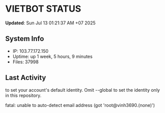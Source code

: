 # VIETBOT STATUS
**Updated**: Sun Jul 13 01:21:37 AM +07 2025

## System Info
- IP: 103.77.172.150
- Uptime: up 1 week, 5 hours, 9 minutes
- Files: 37998

## Last Activity

to set your account's default identity.
Omit --global to set the identity only in this repository.

fatal: unable to auto-detect email address (got 'root@vinh3690.(none)')
